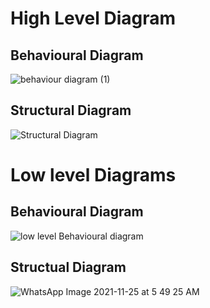 # High  Level Diagram

## Behavioural Diagram

![behaviour diagram (1)](https://user-images.githubusercontent.com/94219623/143278132-cf09483a-eb95-426a-a180-ed537442a2f3.jpg)

## Structural Diagram

![Structural Diagram](https://user-images.githubusercontent.com/94219623/143282604-af86c651-cadd-48a3-a7b0-34209f12c386.jpg)

# Low level Diagrams

## Behavioural Diagram

![low level Behavioural diagram](https://user-images.githubusercontent.com/94219623/143333183-737eb1ed-4e77-4aaf-b388-983a8d98ba14.jpg)


## Structual Diagram

![WhatsApp Image 2021-11-25 at 5 49 25 AM](https://user-images.githubusercontent.com/94219623/143333825-4af6f215-11b3-43ea-ba4a-2bb4a5933150.jpeg)

